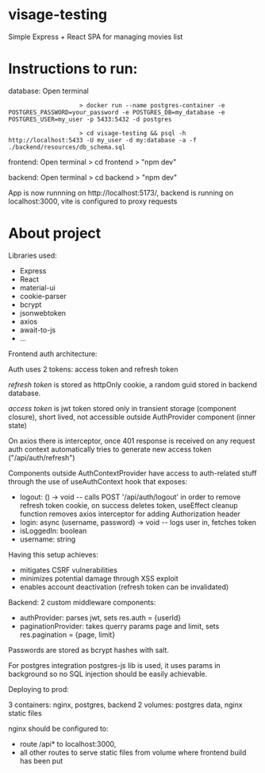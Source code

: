 # visage-testing
Simple Express + React SPA for managing movies list

# Instructions to run:

database: Open terminal 
                        
                        > docker run --name postgres-container -e POSTGRES_PASSWORD=your_password -e POSTGRES_DB=my_database -e POSTGRES_USER=my_user -p 5433:5432 -d postgres
                        
                        > cd visage-testing && psql -h http://localhost:5433 -U my_user -d my:database -a -f ./backend/resources/db_schema.sql
                        
frontend: Open terminal > cd frontend > "npm dev"

backend: Open terminal > cd backend > "npm dev"

App is now runnning on http://localhost:5173/, backend is running on localhost:3000, vite is configured to proxy requests

# About project

Libraries used:
  - Express
  - React
  - material-ui
  - cookie-parser
  - bcrypt
  - jsonwebtoken
  - axios
  - await-to-js
  - ...

Frontend auth architecture: 

Auth uses 2 tokens: access token and refresh token

*refresh token* is stored as httpOnly cookie, a random guid stored in backend database.

*access token* is jwt token stored only in transient storage (component closure), short lived, not accessible outside AuthProvider component (inner state)

On axios there is interceptor, once 401 response is received on any request auth context automatically tries to generate new access token ("/api/auth/refresh")

Components outside AuthContextProvider have access to auth-related stuff through the use of useAuthContext hook that exposes:
 - logout: () -> void -- calls POST '/api/auth/logout' in order to remove refresh token cookie, on success deletes token, useEffect cleanup function removes axios interceptor for adding Authorization header
 - login: async (username, password) -> void -- logs user in, fetches token
 - isLoggedIn: boolean
 - username: string

Having this setup achieves:
 - mitigates CSRF vulnerabilities
 - minimizes potential damage through XSS exploit
 - enables account deactivation (refresh token can be invalidated)

Backend:
 2 custom middleware components:
   - authProvider: parses jwt, sets res.auth = {userId}
   - paginationProvider: takes querry params page and limit, sets res.pagination = {page, limit}

Passwords are stored as bcrypt hashes with salt.

For postgres integration postgres-js lib is used, it uses params in background so no SQL injection should be easily achievable.


Deploying to prod:

3 containers: nginx, postgres, backend
2 volumes: postgres data, nginx static files

nginx should be configured to:
  - route /api* to localhost:3000,
  - all other routes to serve static files from volume where frontend build has been put


